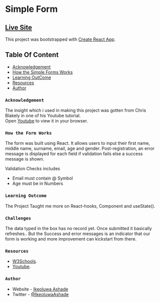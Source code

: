 # Simple Form

## [Live Site](https://fabulous-entremet-fd89b3.netlify.app/)

This project was bootstrapped with [Create React App](https://github.com/facebook/create-react-app).

## Table Of Content

- [Acknowledgement](#Acknowledgement)
- [How the Simple Forms Works](#How-it-Works)
- [Learning OutCome](#Learning-OutCome)
- [Resources](#Resources)
- [Author](#Author)

### `Acknowledgement`

The insight which i used in making this project was gotten from Chris Blakely in one of his Youtube tutorial.\
Open [Youtube](https://youtu.be/8hU0I8rY4u4) to view it in your browser.

### `How the Form Works`
The form was built using React. It allows users to input their first name, middle name, surname, email, age and gender. Post-registration, an error message is displayed for each field if validation fails else a success message is shown.

Validation Checks includes
- Email must contain @ Symbol
- Age must be in Numbers

### `Learning Outcome`

The Project Taught me more on React-hooks, Component and useState().

### `Challenges`
The data typed in the box has no record yet. Once submitted it basically refreshes.. But the Success  and error messages is an indicator that our form is working and more improvement can kickstart from there.

### `Resources`

- [W3Schools](https://www.w3schools.com).
- [Youtube](https://youtu.be/8hU0I8rY4u4).



### `Author`

- Website - [Ikeoluwa Ashade](https://github.com/IkeoluwaAshade/)
- Twitter - [@IkeoluwaAshade](https://www.twitter.com/IkeoluwaAshade/)


